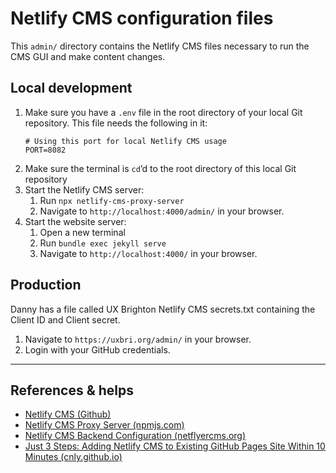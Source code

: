 # Netlify CMS configuration files

This `admin/` directory contains the Netlify CMS files necessary to run the CMS GUI and make content changes.

## Local development

1. Make sure you have a `.env` file in the root directory of your local Git repository. This file needs the following in it:
    ```env
    # Using this port for local Netlify CMS usage
    PORT=8082
    ```
2. Make sure the terminal is `cd`’d to the root directory of this local Git repository
3. Start the Netlify CMS server:
    1. Run `npx netlify-cms-proxy-server`
    2. Navigate to `http://localhost:4000/admin/` in your browser.
4. Start the website server:
    1. Open a new terminal 
    2. Run `bundle exec jekyll serve`
    3. Navigate to `http://localhost:4000/` in your browser.

## Production

Danny has a file called UX Brighton Netlify CMS secrets.txt containing the Client ID and Client secret.

1. Navigate to `https://uxbri.org/admin/` in your browser.
2. Login with your GitHub credentials.

---

## References & helps

* [Netlify CMS (Github)](https://github.com/netlify/netlify-cms/tree/master#readme)
* [Netlify CMS Proxy Server (npmjs.com)](https://www.npmjs.com/package/netlify-cms-proxy-server)
* [Netlify CMS Backend Configuration (netflyercms.org)](https://www.netlifycms.org/docs/backends-overview)
* [Just 3 Steps: Adding Netlify CMS to Existing GitHub Pages Site Within 10 Minutes (cnly.github.io)](https://cnly.github.io/2018/04/14/just-3-steps-adding-netlify-cms-to-existing-github-pages-site-within-10-minutes.html)
